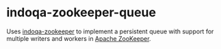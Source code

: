 # indoqa-zookeeper-queue

Uses [indoqa-zookeeper](https://github.com/Indoqa/indoqa-zookeeper) to implement a persistent queue with support for multiple writers and workers in [Apache ZooKeeper](https://zookeeper.apache.org/).